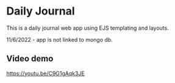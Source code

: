 # Daily Journal

This is a daily journal web app using EJS templating and layouts.

11/6/2022 - app is not linked to mongo db.

## Video demo

https://youtu.be/C9G1gAqk3JE